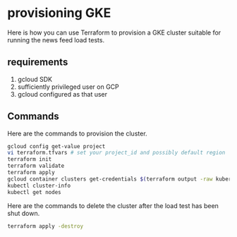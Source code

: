 # provisioning GKE

Here is how you can use Terraform to provision a GKE cluster suitable for running the news feed load tests.

## requirements

1. gcloud SDK
2. sufficiently privileged user on GCP
3. gcloud configured as that user

## Commands

Here are the commands to provision the cluster.

```bash
gcloud config get-value project
vi terraform.tfvars # set your project_id and possibly default region
terraform init
terraform validate
terraform apply
gcloud container clusters get-credentials $(terraform output -raw kubernetes_cluster_name) --region $(terraform output -raw region)
kubectl cluster-info
kubectl get nodes
```

Here are the commands to delete the cluster after the load test has been shut down.

```bash
terraform apply -destroy
```
